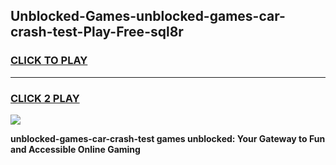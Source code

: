 
## Unblocked-Games-unblocked-games-car-crash-test-Play-Free-sql8r
<h3>
<a href="https://premium76.site?title=unblocked-games-car-crash-test&ref=19M">CLICK TO PLAY</a></h3>
<hr>

<h3>
<a href="https://premium76.site?title=unblocked-games-car-crash-test&ref=19M">CLICK 2 PLAY</a>
  
</h3>

<a href="https://premium76.site?title=unblocked-games-car-crash-test&ref=19M"><img src="https://clearcache.store/games.png"></a>


**unblocked-games-car-crash-test games unblocked: Your Gateway to Fun and Accessible Online Gaming**
